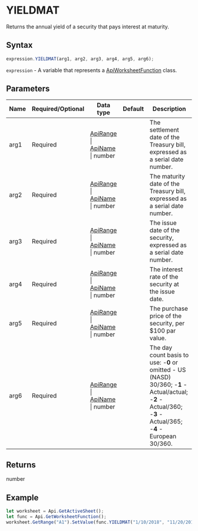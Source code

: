# YIELDMAT

Returns the annual yield of a security that pays interest at maturity.

## Syntax

```javascript
expression.YIELDMAT(arg1, arg2, arg3, arg4, arg5, arg6);
```

`expression` - A variable that represents a [ApiWorksheetFunction](../ApiWorksheetFunction.md) class.

## Parameters

| **Name** | **Required/Optional** | **Data type** | **Default** | **Description** |
| ------------- | ------------- | ------------- | ------------- | ------------- |
| arg1 | Required | [ApiRange](../../ApiRange/ApiRange.md) \| [ApiName](../../ApiName/ApiName.md) \| number |  | The settlement date of the Treasury bill, expressed as a serial date number. |
| arg2 | Required | [ApiRange](../../ApiRange/ApiRange.md) \| [ApiName](../../ApiName/ApiName.md) \| number |  | The maturity date of the Treasury bill, expressed as a serial date number. |
| arg3 | Required | [ApiRange](../../ApiRange/ApiRange.md) \| [ApiName](../../ApiName/ApiName.md) \| number |  | The issue date of the security, expressed as a serial date number. |
| arg4 | Required | [ApiRange](../../ApiRange/ApiRange.md) \| [ApiName](../../ApiName/ApiName.md) \| number |  | The interest rate of the security at the issue date. |
| arg5 | Required | [ApiRange](../../ApiRange/ApiRange.md) \| [ApiName](../../ApiName/ApiName.md) \| number |  | The purchase price of the security, per $100 par value. |
| arg6 | Required | [ApiRange](../../ApiRange/ApiRange.md) \| [ApiName](../../ApiName/ApiName.md) \| number |  | The day count basis to use: -**0** or omitted - US (NASD) 30/360; -**1** - Actual/actual; -**2** - Actual/360; -**3** - Actual/365; -**4** - European 30/360. |

## Returns

number

## Example



```javascript editor-xlsx
let worksheet = Api.GetActiveSheet();
let func = Api.GetWorksheetFunction();
worksheet.GetRange("A1").SetValue(func.YIELDMAT("1/10/2018", "11/20/2019", "1/1/2017", "6.00%", 90));
```
